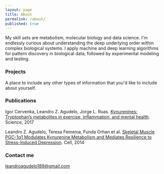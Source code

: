 ```yaml
---
layout: page
title: About
permalink: /about/
published: true
---
```


My skill sets are metabolism, molecular biology and data science. I'm endlessly curious about understanding the deep underlying order within complex biological systems. I apply machine and deep learning algorithms for pattern discovery in biological data, followed by experimental modeling and testing.

### Projects

A place to include any other types of information that you'd like to include about yourself.

### Publications

Igor Cervenka, Leandro Z. Agudelo, Jorge L. Ruas. [Kynurenines: Tryptophan’s metabolites in exercise, inflammation, and mental health](http://science.sciencemag.org/content/357/6349/eaaf9794). Science, 2017

Leandro Z. Agudelo, Teresa Femenıa, Funda Orhan et al. [Skeletal Muscle PGC-1α1 Modulates Kynurenine Metabolism and Mediates Resilience to Stress-Induced Depression](http://www.cell.com/cell/pdf/S0092-8674(14)01049-6.pdf). Cell, 2014

### Contact me

[leandroagudelo189@gmail.com](mailto:email@domain.com)
